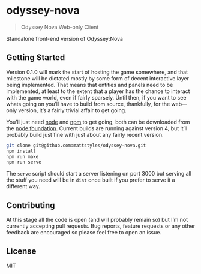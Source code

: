 
# odyssey-nova

> Odyssey Nova Web-only Client

Standalone front-end version of Odyssey:Nova

## Getting Started

Version 0.1.0 will mark the start of hosting the game somewhere, and that milestone will be dictated mostly by some form of decent interactive layer being implemented. That means that entities and panels need to be implemented, at least to the extent that a player has the chance to interact with the game world, even if fairly sparsely. Until then, if you want to see whats going on you’ll have to build from source, thankfully, for the web—only version, it’s a fairly trivial affair to get going.

You’ll just need [node](https://nodejs.org/) and [npm](https://www.npmjs.com/) to get going, both can be downloaded from the [node foundation](https://nodejs.org/). Current builds are running against version 4, but it’ll probably build just fine with just about any fairly recent version.

```sh
git clone git@github.com:mattstyles/odyssey-nova.git
npm install
npm run make
npm run serve
```

The `serve` script should start a server listening on port 3000 but serving all the stuff you need will be in `dist` once built if you prefer to serve it a different way.

## Contributing

At this stage all the code is open (and will probably remain so) but I’m not currently accepting pull requests. Bug reports, feature requests or any other feedback are encouraged so please feel free to open an issue.

## License

MIT
